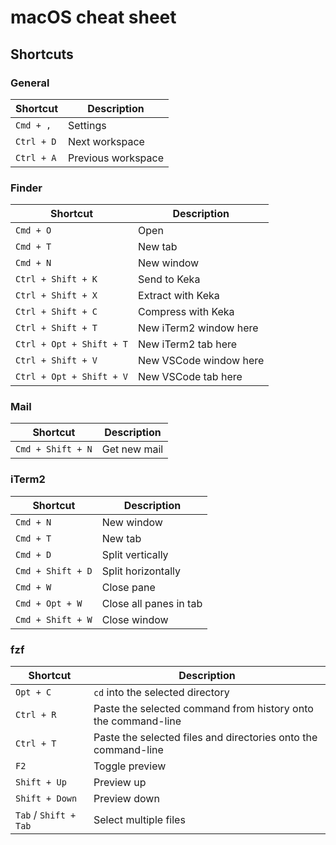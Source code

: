 # macOS cheat sheet

## Shortcuts

### General

Shortcut | Description
---------|------------
`Cmd + ,` | Settings
`Ctrl + D` | Next workspace
`Ctrl + A` | Previous workspace

### Finder

Shortcut | Description
---------|------------
`Cmd + O` | Open
`Cmd + T` | New tab
`Cmd + N` | New window
`Ctrl + Shift + K` | Send to Keka
`Ctrl + Shift + X` | Extract with Keka
`Ctrl + Shift + C` | Compress with Keka
`Ctrl + Shift + T` | New iTerm2 window here
`Ctrl + Opt + Shift + T` | New iTerm2 tab here
`Ctrl + Shift + V` | New VSCode window here
`Ctrl + Opt + Shift + V` | New VSCode tab here

### Mail

Shortcut | Description
---------|------------
`Cmd + Shift + N` | Get new mail

### iTerm2

Shortcut | Description
---------|------------
`Cmd + N` | New window
`Cmd + T` | New tab
`Cmd + D` | Split vertically
`Cmd + Shift + D` | Split horizontally
`Cmd + W` | Close pane
`Cmd + Opt + W` | Close all panes in tab
`Cmd + Shift + W` | Close window

### fzf

Shortcut | Description
---------|------------
`Opt + C` | `cd` into the selected directory
`Ctrl + R` | Paste the selected command from history onto the command-line
`Ctrl + T` | Paste the selected files and directories onto the command-line
`F2` | Toggle preview
`Shift + Up` | Preview up
`Shift + Down` | Preview down
`Tab` / `Shift + Tab` | Select multiple files
